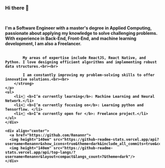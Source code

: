 ### Hi there 👋
<div>
    <div align=left>
    <br>
    <p>
        <strong>
            I'm a Software Engineer with a master's degree in Applied Computing, passionate about applying my knowledge to solve challenging problems. With experience in Back-End, Front-End, and machine learning development, I am also a Freelancer.<br><br>
            
            My areas of expertise include ReactJS, React Native, and Python. I love designing efficient algorithms and implementing robust data structures.<br><br>

            I am constantly improving my problem-solving skills to offer innovative solutions.<br><br>
        </strong>
    </p>
    <ul>
        <li>🌱 <b>I’m currently learning</b>: Machine Learning and Neural Network.</li>
        <li>🎯 <b>I’m currently focusing on</b>: Learning python and Tensorflow. </li>
        <li>🤔 <b>I’m currently open for </b>: Freelance project.</li>
    </ul>
    </div>

    <div align="center">
      <a href="https://github.com/Renannr">
      <img height="140em" src="https://github-readme-stats.vercel.app/api?username=Renannr&show_icons=true&theme=dark&include_all_commits=true&count_private=true"/>
      <img height="140em" src="https://github-readme-stats.vercel.app/api/top-langs/?username=Renannr&layout=compact&langs_count=7&theme=dark"/>
    </div>
</div>


